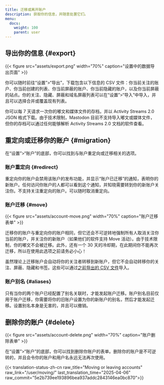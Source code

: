 ```yaml
---
title: 迁移或离开账户
description: 获取你的信息，并随意处置它们。
menu:
  docs:
    weight: 100
    parent: user
---
```


## 导出你的信息 {#export}

{{< figure src="assets/export.png" width="70%" caption="设置中的数据导出页面" >}}

你可以随时前往“设置”>“导出”，下载包含以下信息的 CSV 文件：你当前关注的账户、你当前创建的列表、你当前屏蔽的账户、你当前隐藏的账户，以及你当前屏蔽的站点。你的关注、隐藏、屏蔽和域名屏蔽列表可以在“设置”>“导入”中导入，并且可以选择合并或覆盖现有列表。

你可以每 7 天请求一次你的嘟文和媒体文件的存档，并以 Activity Streams 2.0 JSON 格式下载。由于技术限制，Mastodon 目前不支持导入嘟文或媒体文件，但你的存档可以通过任何能够解析 Activity Streams 2.0 文档的软件查看。

## 重定向或迁移你的账户 {#migration}

在“设置”>“账户”的底部，你可以找到与账户重定向或迁移相关的选项。

### 账户重定向 {#redirect}

重定向你的账户会禁用该账户的发布功能，并显示“账户已迁移”的通知，表明你的新账户。任何访问你账户的人都可以看到这个通知，并知晓需要转到你的新账户关注你。不支持关注重定向的账户。可以随时取消重定向。

### 账户迁移 {#move}

{{< figure src="assets/account-move.png" width="70%" caption="账户迁移表单" >}}

迁移你的账户与重定向你的账户相同，但它还会不可逆转地强制所有人取消关注你当前的账户，并关注你的新账户（如果他们的软件支持 Move 活动）。由于技术限制，你的嘟文不会被迁移。此外，还有一个 30 天的冷却期，在此期间你不能再次迁移，所以在使用此选项之前请务必小心！

虽然理论上迁移账户会自动将你的关注者转移到新账户，但它不会自动转移你的关注、屏蔽、隐藏和书签。这些可以通过[之前导出的 CSV 文件](./#export)导入。

### 账户别名 {#aliases}

只有当你的两个账户已经配置了别名关联时，才能发起账户迁移。账户别名目前仅用于账户迁移，你需要将你的旧账户设置为你的新账户的别名，然后才能发起迁移。设置别名本身是无害的，并且可以撤销。

## 删除你的账户 {#delete}

{{< figure src="assets/account-delete.png" width="70%" caption="账户删除表单" >}}

在“设置”>“账户”的底部，你可以找到删除你账户的表单。删除你的账户是不可逆转的，并且会令你的账户和用户名永远无法再次使用。

{{< translation-status-zh-cn raw_title="Moving or leaving accounts" raw_link="/user/moving/" last_translation_time="2025-04-06" raw_commit="5e2b739ee193896bea937addc2843146ea0bc870">}}
